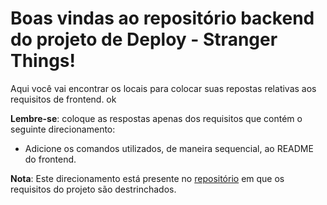 # Boas vindas ao repositório backend do projeto de Deploy - Stranger Things!

Aqui você vai encontrar os locais para colocar suas repostas relativas aos requisitos de frontend.
ok

**Lembre-se**: coloque as respostas apenas dos requisitos que contém o seguinte direcionamento:

  - Adicione os comandos utilizados, de maneira sequencial, ao README do frontend.

**Nota**: Este direcionamento está presente no [repositório](https://github.com/betrybe/sd-0x-stranger-things) em que os requisitos do projeto são destrinchados.